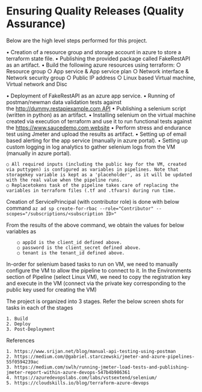 # Ensuring Quality Releases (Quality Assurance)

Below are the high level steps performed for this project.

• Creation of a resource group and storage account in azure to store a terraform state file.
• Publishing the provided package called FakeRestAPI as an artifact.
• Build the following azure resources using terraform:
	○ Resource group
	○ App service & App service plan
	○ Network interface & Network security group
	○ Public IP address
	○ Linux based Virtual machine, Virtual network and Disc

• Deployment of FakeRestAPI as an azure app service.
• Running of postman/newman data validation tests against the http://dummy.restapiexample.com API 
• Publishing a selenium script (written in python) as an artifact.
• Installing selenium on the virtual machine created via execution of terraform and use it to run functional tests against the https://www.saucedemo.com website
• Perform stress and endurance test using Jmeter and upload the results as artifact.
• Setting up of email based alerting for the app service (manually in azure portal).
• Setting up custom logging in log analytics to gather selenium logs from the VM (manually in azure portal).


	○ All required inputs (including the public key for the VM, created via puttygen) is configured as variables in pipelines. Note that storagekey variable is kept as a 'placeholder', as it will be updated with the real value when the pipeline runs.
	○ Replacetokens task of the pipeline takes care of replacing the variables in terraform files (.tf and .tfvars) during run time.
	
	
Creation of ServicePrincipal (with contributor role) is done with below command
	```
	az ad sp create-for-rbac --role="Contributor" --scopes="/subscriptions/<subscription ID>"
	```

From the results of the above command, we obtain the values for below variables as

		○ appId is the client_id defined above.
		○ password is the client_secret defined above.
		○ tenant is the tenant_id defined above.


In-order for selenium based tasks to run on VM, we need to manually configure the VM to allow the pipeline to connect to it. In the Environments section of Pipeline (select Linux VM), we need to copy the registration key and execute in the VM (connect via  the private key corresponding to the public key used for creating the VM)



The project is organized into 3 stages. Refer the below screen shots for tasks in each of the stages

	1. Build
	2. Deploy
	3. Post-Deployment
	

References

	1. https://www.srijan.net/blog/manual-api-testing-using-postman
	2. https://medium.com/@gabriel.starczewski/jmeter-and-azure-pipelines-55f0594239ac
	3. https://medium.com/swlh/running-jmeter-load-tests-and-publishing-jmeter-report-within-azure-devops-547b4b986361
	4. https://azuredevopslabs.com/labs/vstsextend/selenium/
	5. https://cloudskills.io/blog/terraform-azure-devops
	
